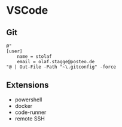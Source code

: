 # VSCode

## Git
```
@"
[user]
    name = stolaf
    email = olaf.stagge@posteo.de
"@ | Out-File -Path "~\.gitconfig" -force
```

## Extensions
- powershell
- docker
- code-runner
- remote SSH

